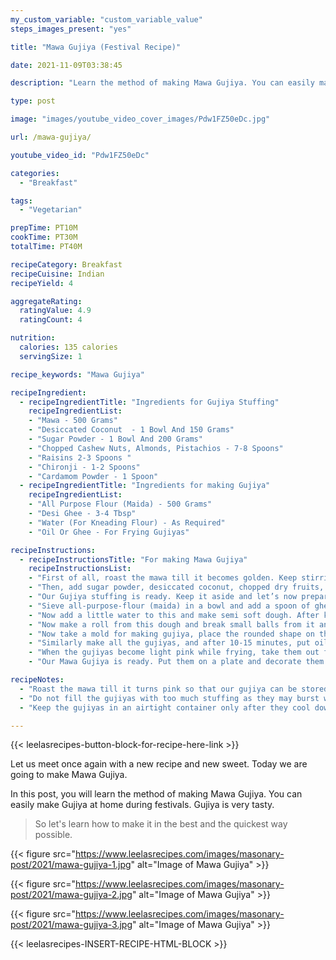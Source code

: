 ```yaml
---
my_custom_variable: "custom_variable_value"
steps_images_present: "yes"

title: "Mawa Gujiya (Festival Recipe)"

date: 2021-11-09T03:38:45

description: "Learn the method of making Mawa Gujiya. You can easily make Gujiya at home during festivals. Gujiya is very tasty."

type: post

image: "images/youtube_video_cover_images/Pdw1FZ50eDc.jpg"

url: /mawa-gujiya/

youtube_video_id: "Pdw1FZ50eDc"

categories: 
  - "Breakfast"

tags:
  - "Vegetarian"

prepTime: PT10M
cookTime: PT30M
totalTime: PT40M

recipeCategory: Breakfast
recipeCuisine: Indian
recipeYield: 4

aggregateRating:
  ratingValue: 4.9
  ratingCount: 4

nutrition:
  calories: 135 calories
  servingSize: 1

recipe_keywords: "Mawa Gujiya"

recipeIngredient:
  - recipeIngredientTitle: "Ingredients for Gujiya Stuffing"
    recipeIngredientList:
    - "Mawa - 500 Grams" 
    - "Desiccated Coconut  - 1 Bowl And 150 Grams" 
    - "Sugar Powder - 1 Bowl And 200 Grams" 
    - "Chopped Cashew Nuts, Almonds, Pistachios - 7-8 Spoons" 
    - "Raisins 2-3 Spoons " 
    - "Chironji - 1-2 Spoons" 
    - "Cardamom Powder - 1 Spoon" 
  - recipeIngredientTitle: "Ingredients for making Gujiya"
    recipeIngredientList:
    - "All Purpose Flour (Maida) - 500 Grams" 
    - "Desi Ghee - 3-4 Tbsp" 
    - "Water (For Kneading Flour) - As Required" 
    - "Oil Or Ghee - For Frying Gujiyas" 

recipeInstructions:
  - recipeInstructionsTitle: "For making Mawa Gujiya"
    recipeInstructionsList:
    - "First of all, roast the mawa till it becomes golden. Keep stirring it continuously so that the mawa does not stick to the bottom. When it becomes granular, then turn off the gas and leave it to cool down." 
    - "Then, add sugar powder, desiccated coconut, chopped dry fruits, raisins, cardamom powder, and chironji, and mix it well." 
    - "Our Gujiya stuffing is ready. Keep it aside and let’s now prepare gujiya dough." 
    - "Sieve all-purpose-flour (maida) in a bowl and add a spoon of ghee. Mix and mash it well so that no lumps remain in it." 
    - "Now add a little water to this and make semi soft dough. After kneading the dough, keep it covered for 7 to 8 minutes. After some time our dough is ready to make gujiyas." 
    - "Now make a roll from this dough and break small balls from it and roll it into a round shape." 
    - "Now take a mold for making gujiya, place the rounded shape on the mould, fill two spoons of mawa stuffing in it, apply water all around to stick it, and give the shape of gujiya by folding the mold." 
    - "Similarly make all the gujiyas, and after 10-15 minutes, put oil in the pan and fry it on medium flame. Do not turn them around much  because it might break the gujiyas while frying." 
    - "When the gujiyas become light pink while frying, take them out from the oil. You can also fry them in ghee if so desired." 
    - "Our Mawa Gujiya is ready. Put them on a plate and decorate them with rose leaves and dry fruits.That’s how you make the very tasty and delicious Mawa Gujiya. Celebrate this dish with your loved ones." 

recipeNotes:
  - "Roast the mawa till it turns pink so that our gujiya can be stored for 10 to 15 days ." 
  - "Do not fill the gujiyas with too much stuffing as they may burst while frying." 
  - "Keep the gujiyas in an airtight container only after they cool down." 

---
```


{{< leelasrecipes-button-block-for-recipe-here-link >}}

Let us meet once again with a new recipe and new sweet. Today we are going to make Mawa Gujiya.

In this post, you will learn the method of making Mawa Gujiya. You can easily make Gujiya at home during festivals. Gujiya is very tasty.

> So let's learn how to make it in the best and the quickest way possible.

{{< figure src="https://www.leelasrecipes.com/images/masonary-post/2021/mawa-gujiya-1.jpg" alt="Image of Mawa Gujiya" >}}

{{< figure src="https://www.leelasrecipes.com/images/masonary-post/2021/mawa-gujiya-2.jpg" alt="Image of Mawa Gujiya" >}}

{{< figure src="https://www.leelasrecipes.com/images/masonary-post/2021/mawa-gujiya-3.jpg" alt="Image of Mawa Gujiya" >}}

{{< leelasrecipes-INSERT-RECIPE-HTML-BLOCK >}}

